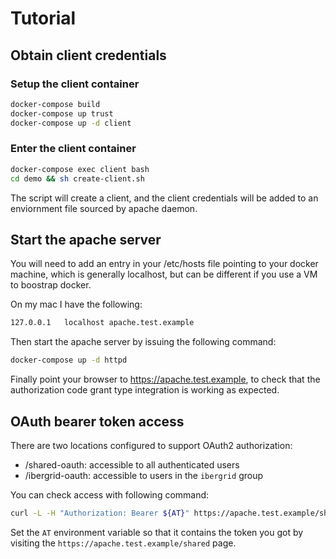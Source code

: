 # Tutorial

## Obtain client credentials

### Setup the client container

```bash
docker-compose build
docker-compose up trust
docker-compose up -d client
```

### Enter the client container

```bash
docker-compose exec client bash
cd demo && sh create-client.sh
```

The script will create a client, and the client credentials will be added to 
an enviornment file sourced by apache daemon.

## Start the apache server

You will need to add an entry in your /etc/hosts file pointing to your docker
machine, which is generally localhost, but can be different if you use a VM to
boostrap docker.

On my mac I have the following:

```bash
127.0.0.1	localhost apache.test.example
```

Then start the apache server by issuing the following command:

```bash
docker-compose up -d httpd
```

Finally point your browser to https://apache.test.example, to check that the
authorization code grant type integration is working as expected.

## OAuth bearer token access

There are two locations configured to support OAuth2 authorization:

- /shared-oauth: accessible to all authenticated users
- /ibergrid-oauth: accessible to users in the `ibergrid` group

You can check access with following command:

```bash
curl -L -H "Authorization: Bearer ${AT}" https://apache.test.example/shared-oauth/
```

Set the `AT` environment variable so that it contains the token you got by
visiting the `https://apache.test.example/shared` page.

